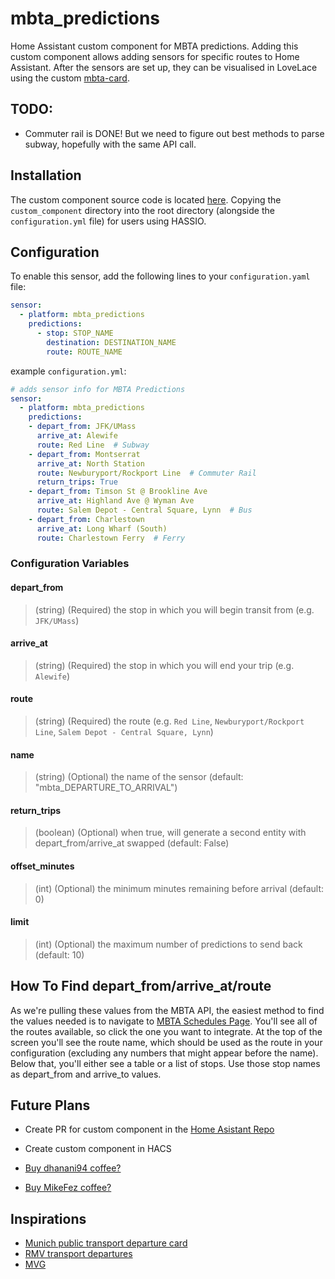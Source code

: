 # mbta_predictions
Home Assistant custom component for MBTA predictions. Adding this custom component allows adding sensors for specific routes to Home Assistant. After the sensors are set up, they can be visualised in LoveLace using the custom [mbta-card](https://github.com/dhanani94/mbta-card).

## TODO:
* Commuter rail is DONE! But we need to figure out best methods to parse subway, hopefully with the same API call.


## Installation
The custom component source code is located [here](/custom_component/mbta_predictions). Copying the `custom_component` directory into the root directory (alongside the `configuration.yml` file) for users using HASSIO.

## Configuration
To enable this sensor, add the following lines to your `configuration.yaml` file:

```yaml
sensor:
  - platform: mbta_predictions
    predictions:
      - stop: STOP_NAME
        destination: DESTINATION_NAME
        route: ROUTE_NAME
```

example `configuration.yml`:

```yaml
# adds sensor info for MBTA Predictions
sensor:
  - platform: mbta_predictions
    predictions:
    - depart_from: JFK/UMass
      arrive_at: Alewife
      route: Red Line  # Subway
    - depart_from: Montserrat
      arrive_at: North Station
      route: Newburyport/Rockport Line  # Commuter Rail
      return_trips: True
    - depart_from: Timson St @ Brookline Ave
      arrive_at: Highland Ave @ Wyman Ave
      route: Salem Depot - Central Square, Lynn  # Bus
    - depart_from: Charlestown
      arrive_at: Long Wharf (South)
      route: Charlestown Ferry  # Ferry
```

### Configuration Variables
#### depart_from
> (string) (Required) the stop in which you will begin transit from (e.g. `JFK/UMass`)
#### arrive_at
> (string) (Required) the stop in which you will end your trip  (e.g. `Alewife`)
#### route
> (string) (Required) the route (e.g. `Red Line`, `Newburyport/Rockport Line`, `Salem Depot - Central Square, Lynn`)
#### name
> (string) (Optional) the name of the sensor (default: "mbta_DEPARTURE_TO_ARRIVAL")
#### return_trips
> (boolean) (Optional) when true, will generate a second entity with depart_from/arrive_at swapped (default: False)
#### offset_minutes
> (int) (Optional) the minimum minutes remaining before arrival (default: 0)
#### limit
> (int) (Optional) the maximum number of predictions to send back (default: 10)


## How To Find depart_from/arrive_at/route
As we're pulling these values from the MBTA API, the easiest method to find the values needed is to navigate to [MBTA Schedules Page](https://mbta.com/schedules). You'll see all of the routes available, so click the one you want to integrate.
At the top of the screen you'll see the route name, which should be used as the route in your configuration (excluding any numbers that might appear before the name). Below that, you'll either see a table or a list of stops. Use those stop names as depart_from and arrive_to values.

## Future Plans
* Create PR for custom component in the [Home Asistant Repo](https://github.com/home-assistant/home-assistant/tree/dev/homeassistant/components)
* Create custom component in HACS

* [Buy dhanani94 coffee?](https://www.buymeacoffee.com/dhanani94)
* [Buy MikeFez coffee?](https://www.buymeacoffee.com/MikeFez)

## Inspirations

* [Munich public transport departure card](https://community.home-assistant.io/t/lovelace-munich-public-transport-departure-card/59622)
* [RMV transport departures](https://community.home-assistant.io/t/rmv-transport-departures/63935)
* [MVG](https://www.home-assistant.io/integrations/mvglive)

